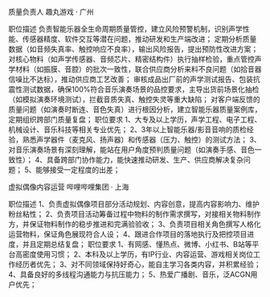 质量负责人
趣丸游戏 · 广州

职位描述
负责智能乐器全生命周期质量管控，建立风险预警机制，识别声学性能、传感器精度、软件交互等潜在问题，推动研发和生产端改进；
定期分析质量数据（如音频失真率、触控响应不良率），输出风险报告，提出预防性改进方案；
对核心物料（如声学传感器、音频芯片、精密结构件）执行抽样检验，重点管控声学材料（如振膜、音腔）的批次一致性，联合供应商分析来料不良问题（如拾音器信噪比不达标），推动供应商工艺改善；
审核成品出厂前的声学测试报告、包装抗震性测试数据，确保100%符合音乐演奏场景的品控要求，主导出货前场景化抽检（如模拟演奏环境测试），拦截音质失真、触控失灵等重大缺陷；
对客户端反馈的质量问题（如演奏时断连、音色失真）进行根因分析，建立智能乐器质量案例库，定期组织跨部门质量复盘；
职位要求
1、大专及以上学历，声学工程、电子工程、机械设计、音乐科技等相关专业优先；
2、3年以上智能乐器/影音音响的质检经验，熟悉声学器件（麦克风、扬声器）和传感器（压力、触控）的测试方法；
3、对音乐演奏场景有深刻理解，能站在用户角度预判质量问题（如演奏手感、音色一致性）；
4、具备跨部门协作能力，能快速推动研发、生产、供应商解决复杂问题；
5、能够接受一定程度的出差；


虚拟偶像内容运营
哔哩哔哩集团 · 上海

职位描述
1、负责虚拟偶像项目部分活动规划、内容创意，提高内容影响力、维护粉丝粘性；
2、负责项目活动筹备过程中物料的制作需求撰写，对接相关物料制作方，并保证物料制作的稳步推进和完满验验收；
3、负责项目相关角色撰写人格化运营物料，保证角色展现符合人设；
4、跟进合作项目的落地执行及把控项目进度，并且定期总结复盘；
职位要求
1、有网感、懂热点、微博、小红书、B站等平台高密度使用习惯；
2、本科及以上学历，有IP行业、内容运营、游戏相关岗位工作经历者优先；
3、对不同领域保持好奇心，能自主学习各类内容，并积累经验；
4、具备良好的多线程沟通能力与抗压能力；
5、热爱广播剧、音乐，泛ACGN用户优先；
